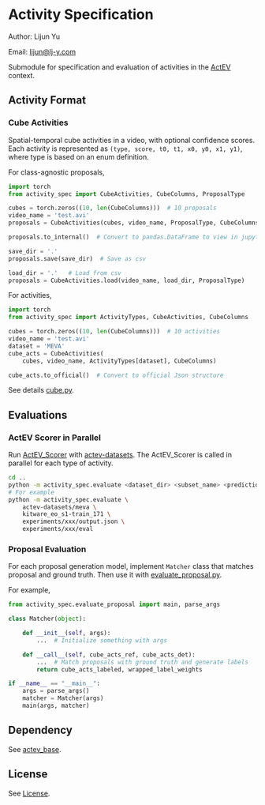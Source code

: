 # Activity Specification

Author: Lijun Yu

Email: lijun@lj-y.com

Submodule for specification and evaluation of activities in the [ActEV](https://actev.nist.gov) context.

## Activity Format

### Cube Activities

Spatial-temporal cube activities in a video, with optional confidence scores.
Each activity is represented as `(type, score, t0, t1, x0, y0, x1, y1)`, where type is based on an enum definition.

For class-agnostic proposals,

```python
import torch
from activity_spec import CubeActivities, CubeColumns, ProposalType

cubes = torch.zeros((10, len(CubeColumns)))  # 10 proposals
video_name = 'test.avi'
proposals = CubeActivities(cubes, video_name, ProposalType, CubeColumns)

proposals.to_internal()  # Convert to pandas.DataFrame to view in jupyter

save_dir = '.'
proposals.save(save_dir)  # Save as csv

load_dir = '.'   # Load from csv
proposals = CubeActivities.load(video_name, load_dir, ProposalType)
```

For activities,

```python
import torch
from activity_spec import ActivityTypes, CubeActivities, CubeColumns

cubes = torch.zeros((10, len(CubeColumns)))  # 10 activities
video_name = 'test.avi'
dataset = 'MEVA'
cube_acts = CubeActivities(
    cubes, video_name, ActivityTypes[dataset], CubeColumns)

cube_acts.to_official()  # Convert to official Json structure
```

See details [cube.py](cube.py).

## Evaluations

### ActEV Scorer in Parallel

Run [ActEV_Scorer](https://github.com/usnistgov/ActEV_Scorer.git) with [actev-datasets](https://github.com/CMU-INF-DIVA/actev-datasets).
The ActEV_Scorer is called in parallel for each type of activity.

```sh
cd ..
python -m activity_spec.evaluate <dataset_dir> <subset_name> <prediction_file> <evaluation_dir>
# For example
python -m activity_spec.evaluate \
    actev-datasets/meva \
    kitware_eo_s1-train_171 \
    experiments/xxx/output.json \
    experiments/xxx/eval
```

### Proposal Evaluation

For each proposal generation model, implement `Matcher` class that matches proposal and ground truth. Then use it with [evaluate_proposal.py](evaluate_proposal.py).

For example,

```python
from activity_spec.evaluate_proposal import main, parse_args

class Matcher(object):

    def __init__(self, args):
        ...  # Initialize something with args

    def __call__(self, cube_acts_ref, cube_acts_det):
        ...  # Match proposals with ground truth and generate labels
        return cube_acts_labeled, wrapped_label_weights

if __name__ == "__main__":
    args = parse_args()
    matcher = Matcher(args)
    main(args, matcher)
```

## Dependency

See [actev_base](https://github.com/CMU-INF-DIVA/actev_base).

## License

See [License](LICENSE).
